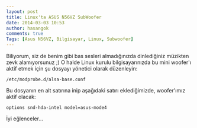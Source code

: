 ```yaml
---
layout: post
title: Linux'ta ASUS N56VZ SubWoofer
date: 2014-03-03 10:53
author: hasangok
comments: true
Tags: [Asus N56VZ, Bilgisayar, Linux, Subwoofer]
---
```

Biliyorum, siz de benim gibi bas sesleri almadığınızda dinlediğiniz müzikten zevk alamıyorsunuz ;) O halde Linux kurulu bilgisayarınızda bu mini woofer'ı aktif etmek için şu dosyayı yönetici olarak düzenleyin:

```
/etc/modprobe.d/alsa-base.conf
```
Bu dosyanın en alt satırına inip aşağıdaki satırı eklediğimizde, woofer'ımız aktif olacak:

```
options snd-hda-intel model=asus-mode4
```
İyi eğlenceler...
